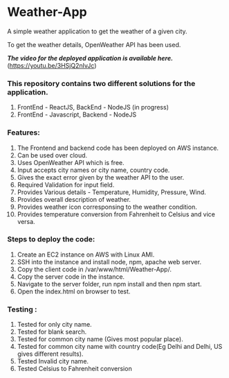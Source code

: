 # Weather-App
A simple weather application to get the weather of a given city.
  
To get the weather details, OpenWeather API has been used.  
  
**_The video for the deployed application is available here._**(https://youtu.be/3HSjQ2nIvJc)
  
### This repository contains two different solutions for the application.  
1. FrontEnd - ReactJS, BackEnd - NodeJS (in progress)
2. FrontEnd - Javascript, Backend - NodeJS

### Features:
1. The Frontend and backend code has been deployed on AWS instance.  
2. Can be used over cloud.  
3. Uses OpenWeather API which is free.  
4. Input accepts city names or city name, country code.  
5. Gives the exact error given by the weather API to the user.
6. Required Validation for input field.
7. Provides Various details - Temperature, Humidity, Pressure, Wind.
8. Provides overall description of weather.
9. Provides weather icon corresponsing to the weather condition.
10. Provides temperature conversion from Fahrenheit to Celsius and vice versa.  
  
### Steps to deploy the code:  
1. Create an EC2 instance on AWS with Linux AMI.
2. SSH into the instance and install node, npm, apache web server.  
3. Copy the client code in /var/www/html/Weather-App/.
4. Copy the server code in the instance.
5. Navigate to the server folder, run npm install and then npm start.
6. Open the index.html on browser to test.
  
 ### Testing :
 1. Tested for only city name.
 2. Tested for blank search.
 3. Tested for common city name (Gives most popular place).
 4. Tested for common city name with country code(Eg Delhi and Delhi, US gives different results).
 5. Tested Invalid city name.
 6. Tested Celsius to Fahrenheit conversion
